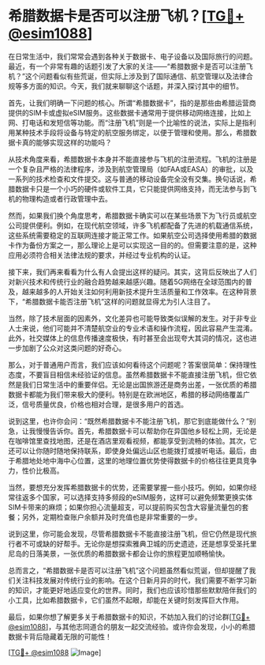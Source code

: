 # 希腊数据卡是否可以注册飞机？[[TG💪+ @esim1088](https://t.me/s/esim1088)]

在日常生活中，我们常常会遇到各种关于数据卡、电子设备以及国际旅行的问题。最近，有一个非常有趣的话题引发了大家的关注——“希腊数据卡是否可以注册飞机？”这个问题看似有些荒诞，但实际上涉及到了国际通信、航空管理以及法律合规等多方面的知识。今天，我们就来聊聊这个话题，并深入探讨其中的细节。

首先，让我们明确一下问题的核心。所谓“希腊数据卡”，指的是那些由希腊运营商提供的SIM卡或虚拟eSIM服务。这些数据卡通常用于提供移动网络连接，比如上网、打电话和发短信等功能。而“注册飞机”则是一个比喻性的说法，实际上是指利用某种技术手段将设备与特定的航空服务绑定，以便于管理和使用。那么，希腊数据卡真的能够实现这样的功能吗？

从技术角度来看，希腊数据卡本身并不能直接参与飞机的注册流程。飞机的注册是一个复杂且严格的法律程序，涉及到航空管理局（如FAA或EASA）的审批，以及一系列的技术检查和文件提交。这与普通的移动设备完全没有交集。换句话说，希腊数据卡只是一个小巧的硬件或软件工具，它只能提供网络支持，而无法参与到飞机的物理构造或者行政管理中去。

然而，如果我们换个角度思考，希腊数据卡确实可以在某些场景下为飞行员或航空公司提供便利。例如，在现代航空领域，许多飞机都配备了先进的机载通信系统，这些系统需要稳定的互联网连接才能正常工作。如果航空公司选择使用希腊的数据卡作为备份方案之一，那么理论上是可以实现这一目的的。但需要注意的是，这种应用必须符合相关法律法规的要求，并经过专业机构的认证。

接下来，我们再来看看为什么有人会提出这样的疑问。其实，这背后反映出了人们对新兴技术和传统行业的融合趋势越来越感兴趣。随着5G网络在全球范围内的普及，越来越多的人开始关注如何利用新技术提升生活质量和工作效率。在这种背景下，“希腊数据卡能否注册飞机”这样的问题就显得尤为引人注目了。

当然，除了技术层面的因素外，文化差异也可能导致类似误解的发生。对于非专业人士来说，他们可能并不清楚航空业的专业术语和操作流程，因此容易产生混淆。此外，社交媒体上的信息传播速度极快，有时甚至会出现夸大其词的情况，这也进一步加剧了公众对这类问题的好奇心。

那么，对于普通用户而言，我们应该如何看待这个问题呢？答案很简单：保持理性态度，不要盲目相信未经验证的信息。虽然希腊数据卡不能直接注册飞机，但它依然是我们日常生活中的重要伴侣。无论是出国旅游还是商务出差，一张优质的希腊数据卡都能为我们带来极大的便利。特别是在欧洲地区，希腊的移动网络覆盖广泛，信号质量优良，价格也相对合理，是很多用户的首选。

说到这里，也许你会问：“既然希腊数据卡不能注册飞机，那它到底能做什么？”别急，让我慢慢告诉你。首先，希腊数据卡可以帮助你在异国他乡轻松上网，无论是在咖啡馆里查找地图，还是在酒店里观看视频，都能享受到流畅的体验。其次，它还可以让你随时随地保持联系，即使身处偏远山区也能拨打或接听电话。最后，由于希腊地处地中海中心位置，这里的地理位置优势使得数据卡的价格往往更具竞争力，性价比极高。

当然，要想充分发挥希腊数据卡的优势，还需要掌握一些小技巧。例如，如果你经常往返多个国家，可以选择支持多频段的eSIM服务，这样可以避免频繁更换实体SIM卡带来的麻烦；如果你担心流量超支，可以提前购买包含大容量流量包的套餐；另外，定期检查账户余额并及时充值也是非常重要的一步。

说到这里，你可能会发现，尽管希腊数据卡不能直接注册飞机，但它仍然是现代旅行者不可或缺的好帮手。无论你是想探索雅典卫城的历史遗迹，还是想享受圣托里尼岛的日落美景，一张优质的希腊数据卡都会让你的旅程更加顺畅愉快。

总而言之，“希腊数据卡是否可以注册飞机”这个问题虽然看似荒诞，但却提醒了我们关注科技发展对传统行业的影响。在这个日新月异的时代，我们需要不断学习新的知识，才能更好地适应变化的世界。同时，我们也应该珍惜那些默默陪伴我们的小工具，比如希腊数据卡，它们虽然不起眼，却能在关键时刻发挥巨大作用。

最后，如果你想了解更多关于希腊数据卡的知识，不妨加入我们的讨论群[[TG💪+ @esim1088](https://t.me/s/esim1088)]，与其他志同道合的朋友一起交流经验。或许你会发现，小小的希腊数据卡背后隐藏着无限的可能性！

[[TG💪+ @esim1088](https://t.me/s/esim1088) ![Image](https://i.postimg.cc/4NQfJmqS/Snipaste-2025-05-13-00-14-12.png)]